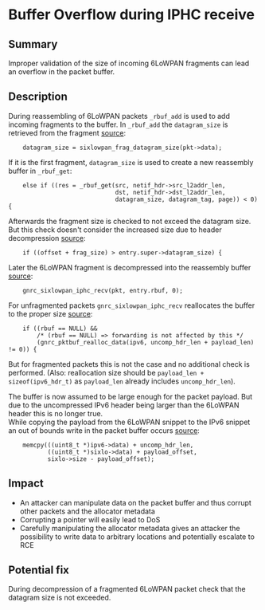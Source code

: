 # Buffer Overflow during IPHC receive

## Summary
Improper validation of the size of incoming 6LoWPAN fragments can lead an overflow in the packet buffer.

## Description
During reassembling of 6LoWPAN packets `_rbuf_add` is used to add incoming fragments to the buffer.
In `_rbuf_add` the `datagram_size` is retrieved from the fragment [source](https://github.com/RIOT-OS/RIOT/blob/2022.07-branch/sys/net/gnrc/network_layer/sixlowpan/frag/rb/gnrc_sixlowpan_frag_rb.c#L309):
```
    datagram_size = sixlowpan_frag_datagram_size(pkt->data);
```
If it is the first fragment, `datagram_size` is used to create a new reassembly buffer in `_rbuf_get`:
```
    else if ((res = _rbuf_get(src, netif_hdr->src_l2addr_len,
                              dst, netif_hdr->dst_l2addr_len,
                              datagram_size, datagram_tag, page)) < 0) {
```
Afterwards the fragment size is checked to not exceed the datagram size.
But this check doesn't consider the increased size due to header decompression [source](https://github.com/RIOT-OS/RIOT/blob/2022.07-branch/sys/net/gnrc/network_layer/sixlowpan/frag/rb/gnrc_sixlowpan_frag_rb.c#L377):
```
    if ((offset + frag_size) > entry.super->datagram_size) {
```
Later the 6LoWPAN fragment is decompressed into the reassembly buffer [source](https://github.com/RIOT-OS/RIOT/blob/2022.07-branch/sys/net/gnrc/network_layer/sixlowpan/frag/rb/gnrc_sixlowpan_frag_rb.c#L418):
```
    gnrc_sixlowpan_iphc_recv(pkt, entry.rbuf, 0);
```
For unfragmented packets `gnrc_sixlowpan_iphc_recv` reallocates the buffer to the proper size [source](https://github.com/RIOT-OS/RIOT/blob/2022.07-branch/sys/net/gnrc/network_layer/sixlowpan/iphc/gnrc_sixlowpan_iphc.c#L875):
```
    if ((rbuf == NULL) &&
        /* (rbuf == NULL) => forwarding is not affected by this */
        (gnrc_pktbuf_realloc_data(ipv6, uncomp_hdr_len + payload_len) != 0)) {
```
But for fragmented packets this is not the case and no additional check is performed.
(Also: reallocation size should be `payload_len + sizeof(ipv6_hdr_t)` as `payload_len` already includes `uncomp_hdr_len`).

The buffer is now assumed to be large enough for the packet payload.
But due to the uncompressed IPv6 header being larger than the 6LoWPAN header this is no longer true.\
While copying the payload from the 6LoWPAN snippet to the IPv6 snippet an out of bounds write in the packet buffer occurs [source](https://github.com/RIOT-OS/RIOT/blob/2022.07-branch/sys/net/gnrc/network_layer/sixlowpan/iphc/gnrc_sixlowpan_iphc.c#L885):
```
    memcpy(((uint8_t *)ipv6->data) + uncomp_hdr_len,
           ((uint8_t *)sixlo->data) + payload_offset,
           sixlo->size - payload_offset);
```

## Impact
* An attacker can manipulate data on the packet buffer and thus corrupt other packets and the allocator metadata
* Corrupting a pointer will easily lead to DoS
* Carefully manipulating the allocator metadata gives an attacker the possibility to write data to arbitrary locations and potentially escalate to RCE

## Potential fix
During decompression of a fragmented 6LoWPAN packet check that the datagram size is not exceeded.
